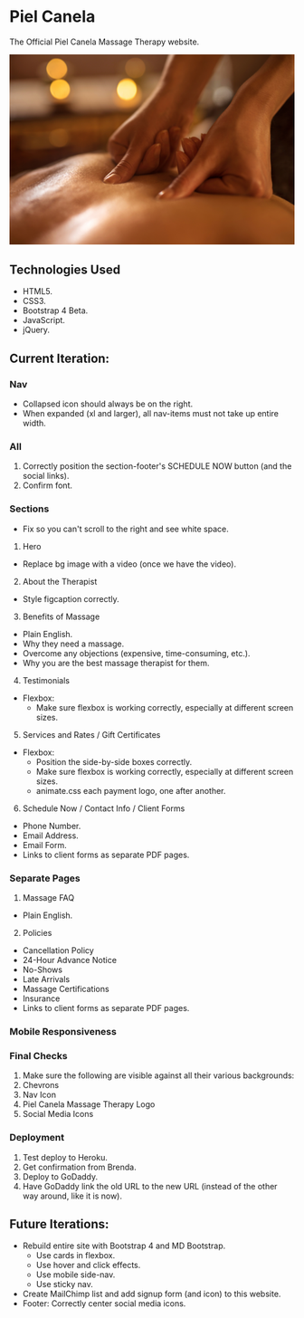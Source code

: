 # Piel Canela

The Official Piel Canela Massage Therapy website.

![Piel Canela Massage Therapy](https://github.com/toddcf/pielcanela/blob/master/assets/img/hands-large.jpg "Piel Canela Massage Therapy")

## Technologies Used

- HTML5.
- CSS3.
- Bootstrap 4 Beta.
- JavaScript.
- jQuery.

## Current Iteration:

### Nav

- Collapsed icon should always be on the right.
- When expanded (xl and larger), all nav-items must not take up entire width.

### All

1. Correctly position the section-footer's SCHEDULE NOW button (and the social links).
2. Confirm font.

### Sections

- Fix so you can't scroll to the right and see white space.

1. Hero
  - Replace bg image with a video (once we have the video).

2. About the Therapist

  - Style figcaption correctly.

3. Benefits of Massage
  - Plain English.
  - Why they need a massage.
  - Overcome any objections (expensive, time-consuming, etc.).
  - Why you are the best massage therapist for them.

4. Testimonials

- Flexbox:
  - Make sure flexbox is working correctly, especially at different screen sizes.

5. Services and Rates / Gift Certificates

  - Flexbox:
    - Position the side-by-side boxes correctly.
    - Make sure flexbox is working correctly, especially at different screen sizes.
    - animate.css each payment logo, one after another.

6. Schedule Now / Contact Info / Client Forms

- Phone Number.
- Email Address.
- Email Form.
- Links to client forms as separate PDF pages.

### Separate Pages

1. Massage FAQ
  - Plain English.

2. Policies
  - Cancellation Policy
  - 24-Hour Advance Notice
  - No-Shows
  - Late Arrivals
  - Massage Certifications
  - Insurance
  - Links to client forms as separate PDF pages.

### Mobile Responsiveness

### Final Checks

1. Make sure the following are visible against all their various backgrounds:
  1. Chevrons
  2. Nav Icon
  3. Piel Canela Massage Therapy Logo
  4. Social Media Icons

### Deployment

1. Test deploy to Heroku.
2. Get confirmation from Brenda.
3. Deploy to GoDaddy.
4. Have GoDaddy link the old URL to the new URL (instead of the other way around, like it is now).

## Future Iterations:

- Rebuild entire site with Bootstrap 4 and MD Bootstrap.
  - Use cards in flexbox.
  - Use hover and click effects.
  - Use mobile side-nav.
  - Use sticky nav.
- Create MailChimp list and add signup form (and icon) to this website.
- Footer: Correctly center social media icons.